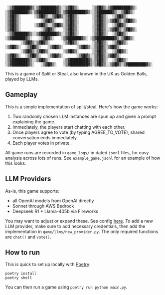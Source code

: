 ```
 ░▒▓███████▓▒░▒▓███████▓▒░░▒▓█▓▒░      ░▒▓█▓▒░▒▓████████▓▒░            ░▒▓███████▓▒░▒▓████████▓▒░▒▓████████▓▒░░▒▓██████▓▒░░▒▓█▓▒░        
░▒▓█▓▒░      ░▒▓█▓▒░░▒▓█▓▒░▒▓█▓▒░      ░▒▓█▓▒░  ░▒▓█▓▒░               ░▒▓█▓▒░         ░▒▓█▓▒░   ░▒▓█▓▒░      ░▒▓█▓▒░░▒▓█▓▒░▒▓█▓▒░        
░▒▓█▓▒░      ░▒▓█▓▒░░▒▓█▓▒░▒▓█▓▒░      ░▒▓█▓▒░  ░▒▓█▓▒░               ░▒▓█▓▒░         ░▒▓█▓▒░   ░▒▓█▓▒░      ░▒▓█▓▒░░▒▓█▓▒░▒▓█▓▒░        
 ░▒▓██████▓▒░░▒▓███████▓▒░░▒▓█▓▒░      ░▒▓█▓▒░  ░▒▓█▓▒░                ░▒▓██████▓▒░   ░▒▓█▓▒░   ░▒▓██████▓▒░ ░▒▓████████▓▒░▒▓█▓▒░        
       ░▒▓█▓▒░▒▓█▓▒░      ░▒▓█▓▒░      ░▒▓█▓▒░  ░▒▓█▓▒░                      ░▒▓█▓▒░  ░▒▓█▓▒░   ░▒▓█▓▒░      ░▒▓█▓▒░░▒▓█▓▒░▒▓█▓▒░        
       ░▒▓█▓▒░▒▓█▓▒░      ░▒▓█▓▒░      ░▒▓█▓▒░  ░▒▓█▓▒░                      ░▒▓█▓▒░  ░▒▓█▓▒░   ░▒▓█▓▒░      ░▒▓█▓▒░░▒▓█▓▒░▒▓█▓▒░        
░▒▓███████▓▒░░▒▓█▓▒░      ░▒▓████████▓▒░▒▓█▓▒░  ░▒▓█▓▒░               ░▒▓███████▓▒░   ░▒▓█▓▒░   ░▒▓████████▓▒░▒▓█▓▒░░▒▓█▓▒░▒▓████████▓▒░ 
```                                                                                                                                     
                                                                                                                                         
This is a game of Split or Steal, also known in the UK as Golden Balls, played by LLMs.

## Gameplay
This is a simple implementation of split/steal. Here's how the game works:
1. Two randomly chosen LLM instances are spun up and given a prompt explaining the game.
2. Immediately, the players start chatting with each other.
3. Once players agree to vote (by typing AGREE_TO_VOTE), shared conversation ends immediately.
4. Each player votes in private.

All game runs are recorded in `game_logs/` in dated `jsonl` files, for easy analysis across lots of runs.
See `example_game.jsonl` for an example of how this looks.

## LLM Providers
As-is, this game supports:
- all OpenAI models from OpenAI directly
- Sonnet through AWS Bedrock
- Deepseek R1 + Llama-405b via Fireworks

You may want to adjust or expand these. See config [here](./game/llm_client.py#L11-23).
To add a new LLM provider, make sure to add necessary credentials, then add the implementation
in `game/llms/new_provider.py`. The only required functions are `chat()` and `vote()`.

## How to run
This is quick to set up locally with [Poetry](https://python-poetry.org/docs/#installation):

```
poetry install
poetry shell
```

You can then run a game using `poetry run python main.py`.
